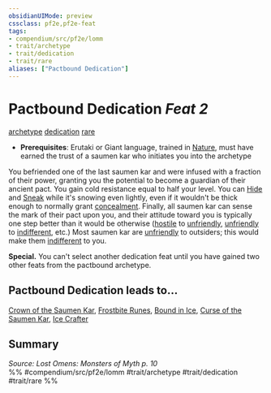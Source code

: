 ```yaml
---
obsidianUIMode: preview
cssclass: pf2e,pf2e-feat
tags:
- compendium/src/pf2e/lomm
- trait/archetype
- trait/dedication
- trait/rare
aliases: ["Pactbound Dedication"]
---
```

# Pactbound Dedication  *Feat 2*  
[archetype](../../Rules/traits/archetype.md)  [dedication](../../Rules/traits/dedication.md)  [rare](../../Rules/traits/rare.md)  

- **Prerequisites**: Erutaki or Giant language, trained in [Nature](../skills.md#Nature), must have earned the trust of a saumen kar who initiates you into the archetype

You befriended one of the last saumen kar and were infused with a fraction of their power, granting you the potential to become a guardian of their ancient pact. You gain cold resistance equal to half your level. You can [Hide](../../Rules/actions/hide.md) and [Sneak](../../Rules/actions/sneak.md) while it's snowing even lightly, even if it wouldn't be thick enough to normally grant [concealment](../../Rules/conditions.md#Concealed). Finally, all saumen kar can sense the mark of their pact upon you, and their attitude toward you is typically one step better than it would be otherwise ([hostile](../../Rules/conditions.md#Hostile) to [unfriendly](../../Rules/conditions.md#Unfriendly), [unfriendly](../../Rules/conditions.md#Unfriendly) to [indifferent](../../Rules/conditions.md#Indifferent), etc.) Most saumen kar are [unfriendly](../../Rules/conditions.md#Unfriendly) to outsiders; this would make them [indifferent](../../Rules/conditions.md#Indifferent) to you.

**Special.** You can't select another dedication feat until you have gained two other feats from the pactbound archetype.

## Pactbound Dedication leads to...

[Crown of the Saumen Kar](crown-of-the-saumen-kar-lomm.md), [Frostbite Runes](frostbite-runes-lomm.md), [Bound in Ice](bound-in-ice-lomm.md), [Curse of the Saumen Kar](curse-of-the-saumen-kar-lomm.md), [Ice Crafter](ice-crafter-lomm.md)

## Summary

*Source: Lost Omens: Monsters of Myth p. 10*  
%% #compendium/src/pf2e/lomm #trait/archetype #trait/dedication #trait/rare %%